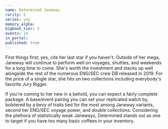 ```yaml
---
name: Determined Janeway
rarity: 5
series: voy
memory_alpha:
bigbook_tier: 3
events: 14
in_portal:
published: true
---
```


First things first; yes, cite her last star if you haven't. Outside of her mega, Janeway will continue to perform well on voyages, shuttles, and weekends for a long time to come. She's worth the investment and stacks up well alongside the rest of the numerous ENG/SEC crew DB released in 2019. For the price of a single star, she hits on two collections including everybody's favorite Jury Rigger.

If you're coming to her new in a behold, you can expect a fairly complete package. A base/event pairing you can set your replicated watch by, bolstered by a bevy of traits tied for the most among Janeway variants, second tier ENG/SEC voyage power, and double collections. Considering the plethora of statistically weak Janeways, Determined stands out as one to target if you have too many basic coffees in your inventory.
